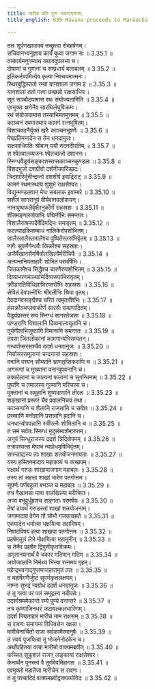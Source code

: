 ```yaml
---
title: मारीचं प्रति पुनः रावणागमनम्
title_english: 035 Ravana proceeds to Mareecha

---
```

<div class="audioEmbed"  caption="श्रीराम-हरिसीताराममूर्ति-घनपाठिभ्यां वचनम्" src="https://archive.org/download/Ramayana-recitation-Sriram-harisItArAmamUrti-Ghanapaati-v2/Kanda_3/Kanda_3_ARK-035-Maaricham_Prathi_Punaha_Ravana_Agamanam.mp3"></div>

ततः शूर्पणखावाक्यं तच्छ्रुत्वा रोमहर्षणम्।  
सचिवानभ्यनुज्ञाय कार्यं बुध्वा जगाम सः ॥ 3.35.1 ॥   
तत्कार्यमनुगम्याथ यथावदुपलभ्य च।  
दोषाणां च गुणानां च सम्प्रधार्य बलाबलम् ॥ 3.35.2 ॥   
इतिकर्तव्यमित्येव कृत्वा निश्चयमात्मनः।  
स्थिरबुद्धिस्ततो रम्यां यानशालां जगाम ह ॥ 3.35.3 ॥   
यानशालां ततो गत्वा प्रच्छन्नो राक्षसाधिपः।  
सूतं सञ्चोदयामास रथः संयोज्यतामिति ॥ 3.35.4 ॥   
एवमुक्तः क्षणेनैव सारथिर्लघुविक्रमः।  
रथं संयोजयामास तस्याभिमतमुत्तमम् ॥ 3.35.5 ॥   
काञ्चनं रथमास्थाय कामगं रत्नभूषितम्।  
पिशाचवदनैर्युक्तं खरैः काञ्चनभूषणैः ॥ 3.35.6 ॥   
मेघप्रतिमनादेन स तेन धनदामुजः।  
राक्षसाधिपतिः श्रीमान् ययौ नदनदीपतिम् ॥ 3.35.7 ॥   
स श्वेतवालव्यजनः श्वेतच्छत्त्रो दशाननः।  
स्निग्धवैडूर्यसङ्काशस्तप्तकाञ्चनकुण्डलः ॥ 3.35.8 ॥   
विंशद्भुजो दशग्रीवो दर्शनीयपरिच्छदः।  
त्रिदशारिर्मुनीन्द्रघ्नो दशशीर्ष इवाद्रिराट् ॥ 3.35.9 ॥   
कामगं रथमास्थाय शुशुभे राक्षसेश्वरः।  
विद्युन्मण्डलवान् मेघः सबलाक इवाम्बरे ॥ 3.35.10 ॥   
सशैलं सागरानूपं वीर्यवानवलोकयन्।  
नानापुष्पफलैर्वृक्षैरनुकीर्णं सहस्रशः ॥ 3.35.11 ॥   
शीतमङ्गलतोयाभिः पद्मिनीभिः समन्ततः।  
विशालैराश्रमपदैर्वेदिमद्भिः समावृतम् ॥ 3.35.12 ॥   
कदल्याढकिसम्बाधं नालिकेरोपशोभितम्।  
सालैस्तालैस्तमालैश्च पुष्पितैस्तरुभिर्वृतम् ॥ 3.35.13 ॥   
नागैः सुपर्णैर्गन्धर्वैः किन्नरैश्च सहस्रशः।  
अजैर्वैखानसैर्माषैर्वालखिल्यैर्मरीचिपैः ॥ 3.35.14 ॥   
अत्यन्तनियताहारैः शोभितं परमर्षिभिः।  
जितकामैश्च सिद्धैश्च चारणैरुपशोभितम् ॥ 3.35.15 ॥   
दिव्याभरणमाल्याभिर्दिव्यरूपाभिरावृतम्।  
क्रीडारतिविधिज्ञाभिरप्सरोभिः सहस्रशः ॥ 3.35.16 ॥   
सेवितं देवपत्नीभिः श्रीमतीभिः श्रिया वृतम्।  
देवदानवसङ्घैश्च चरितं त्वमृताशिभिः ॥ 3.35.17 ॥   
हंसक्रौञ्चप्लवाकीर्णं सारसैः सम्प्रणादितम्।  
वैडूर्यप्रस्तरं रम्यं स्निग्धं सागरतेजसा ॥ 3.35.18 ॥   
पाण्डराणि विशालानि दिव्यमाल्ययुतानि च।  
तूर्यगीताभिजुष्टानि विमानानि समन्ततः ॥ 3.35.19 ॥   
तपसा जितलोकानां कामगान्यभिसम्पतन्।  
गन्धर्वाप्सरसश्चैव ददर्श धनदानुजः ॥ 3.35.20 ॥   
निर्यासरसमूलानां चन्दनानां सहस्रशः।  
वनानि पश्यन् सौम्यानि घ्राणतृप्तिकराणि च ॥ 3.35.21 ॥   
अगरूणां च मुख्यानां वनान्युपवनानि च।  
तक्कोलानां च जात्यनां फलानां च सुगन्धिनाम् ॥ 3.35.22 ॥   
पुष्पणि च तमालस्य गुल्मानि मरिचस्य च।  
मुक्तानां च समूहानि शुष्यमाणानि तीरतः ॥ 3.35.23 ॥   
शङ्खानां प्रस्तरं चैव प्रवालनिचयं तथा।  
काञ्चनानि च शैलानि राजतानि च सर्वशः ॥ 3.35.24 ॥   
प्रस्रवाणि मनोज्ञानि प्रसन्नानि ह्रदानि च।  
धनधान्योपपन्नानि स्त्रीरत्नैः शोभितानि च ॥ 3.35.25 ॥   
तं समं सर्वतः स्निग्धं मृदुसंस्पर्शमारुतम्।  
अनूपं सिन्धुराजस्य ददर्श त्रिदिवोपमम् ॥ 3.35.26 ॥   
तत्रापश्यत्स मेघाभं न्यग्रोधमृषिभिर्वृतम्।  
समन्ताद्यस्य ताः शाखाः शतयोजनमायताः ॥ 3.35.27 ॥   
यस्य हस्तिनमादाय महाकायं च कच्छपम्।  
भक्षार्थं गरुडः शाखामाजगाम महाबलः ॥ 3.35.28 ॥   
तस्य तां सहसा शाखां भारेण पतगोत्तमः।  
सुपर्णः पर्णबहुलां बभञ्ज च महाबलः ॥ 3.35.29 ॥   
तत्र वैखानसा माषा वालखिल्या मरीचिपाः।  
अजा बभूवुर्धूम्राश्च सङ्गताः परमर्षयः ॥ 3.35.30 ॥   
तेषां दयार्थं गरुडस्तां शाखां शतयोजनाम्।  
जगामादाय वेगेन तौ चौभौ गजकच्छपौ ॥ 3.35.31 ॥   
एकपादेन धर्मात्मा भक्षयित्वा तदामिषम्।  
निषादविषयं हत्वा शाखया पतगोत्तमः ॥ 3.35.32 ॥   
प्रहर्षमतुलं लेभे मोक्षयित्वा महामुनीन् ॥ 3.35.33 ॥   
स तेनैव प्रहर्षेण द्विगुणीकृतविक्रमः।  
अमृतानयनार्थं वै चकार मतिमान् मतिम् ॥ 3.35.34 ॥   
अयोजालानि निर्मथ्य भित्त्वा रत्नमयं गृहम्।  
महेन्द्रभवनाद्गुप्तमाजहारामृतं ततः ॥ 3.35.35 ॥   
तं महर्षिगणैर्जुष्टं सुपर्णकृतलक्षणम्।  
नाम्ना सुभद्रं न्यग्रोधं ददर्श धनदानुजः ॥ 3.35.36 ॥   
तं तु गत्वा परं पारं समुद्रस्य नदीपतेः।  
ददर्शाश्रममेकान्ते रम्ये पुण्ये वनान्तरे ॥ 3.35.37 ॥   
तत्र कृष्णाजिनधरं जटावल्कलधारिणम्।  
ददर्श नियताहारं मारीचं नाम राक्षसम् ॥ 3.35.38 ॥   
स रावणः समागम्य विधिवत्तेन रक्षसा।  
मारीचेनार्चितो राजा सर्वकामैरमानुषैः ॥ 3.35.39 ॥   
तं स्वयं पूजयित्वा तु भोजनेनोदकेन च।  
अर्थोपहितया वाचा मारीचो वाक्यमब्रवीत् ॥ 3.35.40 ॥   
कच्चित् सुकुशलं राजन् लङ्कायां राक्षसेश्वर।  
केनार्थेन पुनस्त्वं वै तूर्णमेवमिहागतः ॥ 3.35.41 ॥   
एवमुक्तो महातेजा मारीचेन स रावणः।  
तं तु पश्चादिदं वाक्यमब्रवीद्वाक्यकोविदः ॥ 3.35.42 ॥   